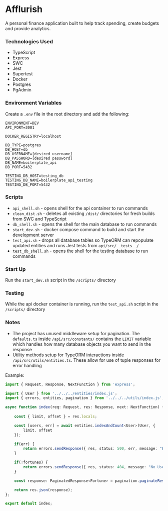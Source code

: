 # Afflurish
A personal finance application built to help track spending, create budgets and provide analytics.

### Technologies Used

- TypeScript
- Express
- SWC
- Jest
- Supertest
- Docker
- Postgres
- PgAdmin

### Environment Variables

Create a `.env` file in the root directory and add the following:

```
ENVIRONMENT=DEV
API_PORT=3001

DOCKER_REGISTRY=localhost

DB_TYPE=postgres
DB_HOST=db
DB_USERNAME=[desired username]
DB_PASSWORD=[desired password]
DB_NAME=boilerplate_api
DB_PORT=5432

TESTING_DB_HOST=testing_db
TESTING_DB_NAME=boilerplate_api_testing
TESTING_DB_PORT=5432
```

### Scripts

* `api_shell.sh` - opens shell for the api container to run commands
* `clean_dist.sh` - deletes all existing `/dist/` directories for fresh builds from SWC and TypeScript
* `db_shell.sh` - opens the shell for the main database to run commands
* `start_dev.sh` - docker compose command to build and start the development server
* `test_api.sh` - drops all database tables so TypeORM can repopulate updated entities and runs Jest tests from `api/src/__tests__/`
* `test_db_shell.sh` - opens the shell for the testing database to run commands

### Start Up

Run the `start_dev.sh` script in the `/scripts/` directory

### Testing

While the api docker container is running, run the `test_api.sh` script in the `/scripts/` directory

### Notes

- The project has unused middleware setup for pagination. The `defaults.ts` inside `/api/src/constants/` contains 
the `LIMIT` variable which handles how many database objects you want to send in the response
- Utility methods setup for TypeORM interactions inside `/api/src/utils/entities.ts`. These allow for use of tuple responses for error handling

Example:
```typescript
import { Request, Response, NextFunction } from 'express';

import { User } from '../../../entities/index.js';
import { errors, entities, pagination } from '../../../utils/index.js';

async function index(req: Request, res: Response, next: NextFunction) {
    
    const { limit, offset } = res.locals;

    const [users, err] = await entities.indexAndCount<User>(User, {
        limit, offset
    });

    if(err) {
        return errors.sendResponse({ res, status: 500, err, message: "Error finding Users" });
    }

    if(!fortunes) {
        return errors.sendResponse({ res, status: 404, message: "No Users found" });
    }

    const response: PaginatedResponse<Fortune> = pagination.paginateResponse<Fortune>(req, res, fortunes);

    return res.json(response);
};

export default index;
```

